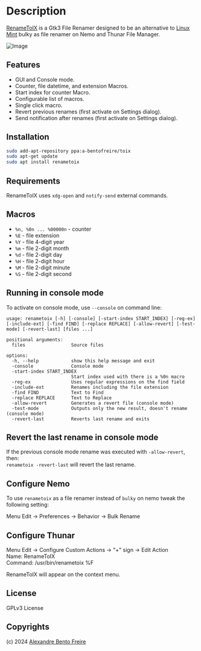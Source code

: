 # Description

[RenameToIX](https://www.devtoix.com/en/projects/renametoix) is a Gtk3 File Renamer designed to be an alternative to [Linux Mint](https://www.linuxmint.com/) bulky as file renamer on Nemo and Thunar File Manager.

![Image](https://www.devtoix.com/files/projects/renametoix/example-macro.gif)

## Features

- GUI and Console mode.
- Counter, file datetime, and extension Macros.
- Start index for counter Macro.
- Configurable list of macros.
- Single click macro.
- Revert previous renames (first activate on Settings dialog).
- Send notification after renames (first activate on Settings dialog).

## Installation

```bash
sudo add-apt-repository ppa:a-bentofreire/toix
sudo apt-get update
sudo apt install renametoix
```

## Requirements

RenameToIX uses `xdg-open` and `notify-send` external commands.

## Macros

- `%n, %0n ... %00000n` - counter
- `%E` - file extension
- `%Y` - file 4-digit year
- `%m` - file 2-digit month
- `%d` - file 2-digit day
- `%H` - file 2-digit hour
- `%M` - file 2-digit minute
- `%S` - file 2-digit second

## Running in console mode

To activate on console mode, use `--console` on command line:

```
usage: renametoix [-h] [-console] [-start-index START_INDEX] [-reg-ex] [-include-ext] [-find FIND] [-replace REPLACE] [-allow-revert] [-test-mode] [-revert-last] [files ...]

positional arguments:
  files                 Source files

options:
  -h, --help            show this help message and exit
  -console              Console mode
  -start-index START_INDEX
                        Start index used with there is a %0n macro
  -reg-ex               Uses regular expressions on the find field
  -include-ext          Renames including the file extension
  -find FIND            Text to Find
  -replace REPLACE      Text to Replace
  -allow-revert         Generates a revert file (console mode)
  -test-mode            Outputs only the new result, doesn't rename (console mode)
  -revert-last          Reverts last rename and exits
```

## Revert the last rename in console mode

If the previous console mode rename was executed with `-allow-revert`, then:  
`renametoix -revert-last` will revert the last rename.

## Configure Nemo

To use `renametoix` as a file renamer instead of `bulky` on nemo tweak the following setting:

Menu Edit -> Preferences -> Behavior -> Bulk Rename

## Configure Thunar

Menu Edit -> Configure Custom Actions -> "+" sign -> Edit Action  
Name: RenameToIX  
Command: /usr/bin/renametoix %F  

RenameToIX will appear on the context menu.

## License

GPLv3 License

## Copyrights

(c) 2024 [Alexandre Bento Freire](https://www.a-bentofreire.com)

